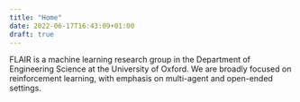 ```yaml
---
title: "Home"
date: 2022-06-17T16:43:09+01:00
draft: true
---
```


FLAIR is a machine learning research group in the Department of Engineering Science at the University of Oxford. We are broadly focused on reinforcement learning, with emphasis on multi-agent and open-ended settings.

